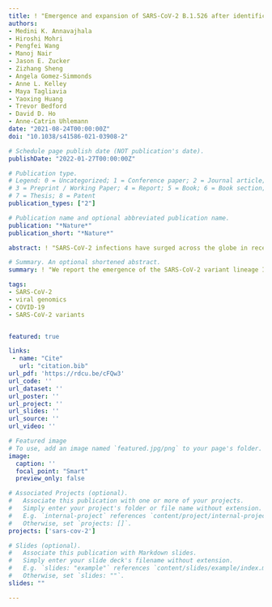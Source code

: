 ```yaml
---
title: ! "Emergence and expansion of SARS-CoV-2 B.1.526 after identification in New York"
authors:
- Medini K. Annavajhala
- Hiroshi Mohri
- Pengfei Wang
- Manoj Nair
- Jason E. Zucker
- Zizhang Sheng
- Angela Gomez-Simmonds
- Anne L. Kelley
- Maya Tagliavia
- Yaoxing Huang
- Trevor Bedford
- David D. Ho
- Anne-Catrin Uhlemann
date: "2021-08-24T00:00:00Z"
doi: "10.1038/s41586-021-03908-2"

# Schedule page publish date (NOT publication's date).
publishDate: "2022-01-27T00:00:00Z"

# Publication type.
# Legend: 0 = Uncategorized; 1 = Conference paper; 2 = Journal article;
# 3 = Preprint / Working Paper; 4 = Report; 5 = Book; 6 = Book section;
# 7 = Thesis; 8 = Patent
publication_types: ["2"]

# Publication name and optional abbreviated publication name.
publication: "*Nature*"
publication_short: "*Nature*"

abstract: ! "SARS-CoV-2 infections have surged across the globe in recent months, concomitant with considerable viral evolution. Extensive mutations in the spike protein may threaten the efficacy of vaccines and therapeutic monoclonal antibodies. Two signature spike mutations of concern are E484K, which has a crucial role in the loss of neutralizing activity of antibodies, and N501Y, a driver of rapid worldwide transmission of the B.1.1.7 lineage. Here we report the emergence of the variant lineage B.1.526 (also known as the Iota variant), which contains E484K, and its rise to dominance in New York City in early 2021. This variant is partially or completely resistant to two therapeutic monoclonal antibodies that are in clinical use and is less susceptible to neutralization by plasma from individuals who had recovered from SARS-CoV-2 infection or serum from vaccinated individuals, posing a modest antigenic challenge. The presence of the B.1.526 lineage has now been reported in all 50 states in the United States and in many other countries. B.1.526 rapidly replaced earlier lineages in New York, with an estimated transmission advantage of 35%. These transmission dynamics, together with the relative antibody resistance of its E484K sub-lineage, are likely to have contributed to the sharp rise and rapid spread of B.1.526. Although SARS-CoV-2 B.1.526 initially outpaced B.1.1.7 in the region, its growth subsequently slowed concurrently with the rise of B.1.1.7 and ensuing variants."

# Summary. An optional shortened abstract.
summary: ! "We report the emergence of the SARS-CoV-2 variant lineage Iota (B.1.526) in New York City in early 2021"

tags:
- SARS-CoV-2
- viral genomics
- COVID-19
- SARS-CoV-2 variants


featured: true

links:
 - name: "Cite"
   url: "citation.bib"
url_pdf: 'https://rdcu.be/cFQw3'
url_code: ''
url_dataset: ''
url_poster: ''
url_project: ''
url_slides: ''
url_source: ''
url_video: ''

# Featured image
# To use, add an image named `featured.jpg/png` to your page's folder. 
image:
  caption: ''
  focal_point: "Smart"
  preview_only: false

# Associated Projects (optional).
#   Associate this publication with one or more of your projects.
#   Simply enter your project's folder or file name without extension.
#   E.g. `internal-project` references `content/project/internal-project/index.md`.
#   Otherwise, set `projects: []`.
projects: ['sars-cov-2']

# Slides (optional).
#   Associate this publication with Markdown slides.
#   Simply enter your slide deck's filename without extension.
#   E.g. `slides: "example"` references `content/slides/example/index.md`.
#   Otherwise, set `slides: ""`.
slides: ""

---
```

